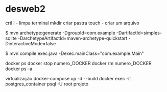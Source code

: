 # desweb2
crtl l - limpa terminal
mkdir criar pastra
touch - criar um arquivo 


 $ mvn archetype:generate -DgroupId=com.example -DartifactId=simples-sqlite -DarchetypeArtifactId=maven-archetype-quickstart -DinteractiveMode=false

$ mvn compile exec:java -Dexec.mainClass="com.example.Main"

docker ps
docker stop numero_DOCKER 
docker rm  numero_DOCKER 
docker ps -a



virtualização
docker-compose up -d --build
 docker exec -it postgres_container psql -U root projeto








